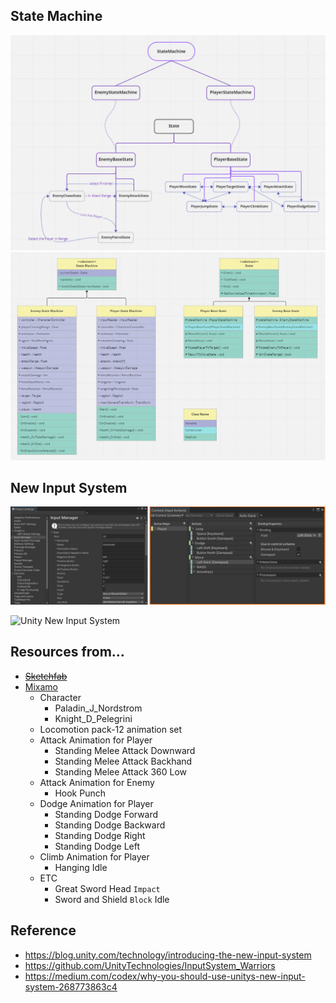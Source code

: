 ## State Machine
![States](./Assets/Art/Sample/statemachine-example.png)
![UML](./Assets/Art/Sample/UML-Diagram-statemachine.png)

## New Input System
![New Input System](./Assets/Art/Sample/newInput.png)

![Unity New Input System](https://docs.unity3d.com/Packages/com.unity.inputsystem@1.4/manual/images/MyGameActions.png)

## Resources from...
* ~~[Sketchfab](https://skfb.ly/ovEKG)~~
* [Mixamo](https://mixamo.com)
  * Character
    * Paladin_J_Nordstrom
    * Knight_D_Pelegrini
  * Locomotion pack-12 animation set
  * Attack Animation for Player
    * Standing Melee Attack Downward
    * Standing Melee Attack Backhand
    * Standing Melee Attack 360 Low
  * Attack Animation for Enemy
    * Hook Punch
  * Dodge Animation for Player
    * Standing Dodge Forward
    * Standing Dodge Backward
    * Standing Dodge Right
    * Standing Dodge Left
  * Climb Animation for Player
    * Hanging Idle
  * ETC
    * Great Sword Head `Impact`
    * Sword and Shield `Block` Idle

## Reference
* https://blog.unity.com/technology/introducing-the-new-input-system
* https://github.com/UnityTechnologies/InputSystem_Warriors
* https://medium.com/codex/why-you-should-use-unitys-new-input-system-268773863c4